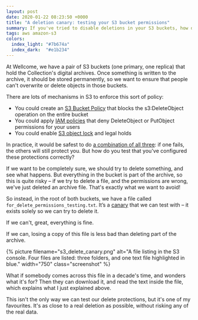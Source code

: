 ```yaml
---
layout: post
date: 2020-01-22 08:23:50 +0000
title: "A deletion canary: testing your S3 bucket permissions"
summary: If you've tried to disable deletions in your S3 buckets, how do you know they're working?
tags: aws amazon-s3
colors:
  index_light: "#7b674a"
  index_dark:  "#e1b234"
---
```


<!-- Card image: https://wellcomecollection.org/works/j27anec2/images?id=pm5929er -->

At Wellcome, we have a pair of S3 buckets (one primary, one replica) that hold the Collection's digital archives.
Once something is written to the archive, it should be stored permanently, so we want to ensure that people can't overwrite or delete objects in those buckets.

There are lots of mechanisms in S3 to enforce this sort of policy:

-  You could create an [S3 Bucket Policy] that blocks the s3:DeleteObject operation on the entire bucket
-  You could apply [IAM policies] that deny DeleteObject or PutObject permissions for your users
-  You could enable [S3 object lock] and legal holds

In practice, it would be safest to do [a combination of all three]: if one fails, the others will still protect you.
But how do you test that you've configured these protections correctly?

If we want to be completely sure, we should try to delete something, and see what happens.
But everything in the bucket is part of the archive, so this is quite risky – if we try to delete a file, and the permissions are wrong, we've just deleted an archive file.
That's exactly what we want to avoid!

So instead, in the root of both buckets, we have a file called `for_delete_permissions_testing.txt`.
It’s a [canary] that we can test with – it exists solely so we can try to delete it.

If we can't, great, everything is fine.

If we can, losing a copy of this file is less bad than deleting part of the archive.

{%
  picture
  filename="s3_delete_canary.png"
  alt="A file listing in the S3 console.  Four files are listed: three folders, and one text file highlighted in blue."
  width="750"
  class="screenshot"
%}

What if somebody comes across this file in a decade's time, and wonders what it's for?
Then they can download it, and read the text inside the file, which explains what I just explained above.

This isn't the only way we can test our delete protections, but it's one of my favourites.
It's as close to a real deletion as possible, without risking any of the real data.

[S3 Bucket Policy]: https://docs.aws.amazon.com/AmazonS3/latest/user-guide/add-bucket-policy.html
[IAM policies]: https://docs.aws.amazon.com/IAM/latest/UserGuide/access_policies.html
[S3 object lock]: https://docs.aws.amazon.com/AmazonS3/latest/dev/object-lock-overview.html
[canary]: https://en.wikipedia.org/wiki/Sentinel_species#Historical_examples
[a combination of all three]: https://en.wikipedia.org/wiki/Defence_in_depth
